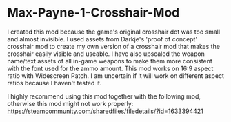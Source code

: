 # Max-Payne-1-Crosshair-Mod

I created this mod because the game's original crosshair dot was too small and almost invisible.
I used assets from Darkje's 'proof of concept' crosshair mod to create my own version of a crosshair mod that makes the crosshair easily visible and useable.
I have also upscaled the weapon name/text assets of all in-game weapons to make them more consistent with the font used for the ammo amount.
This mod works on 16:9 aspect ratio with Widescreen Patch. I am uncertain if it will work on different aspect ratios because I haven't tested it.

I highly recommend using this mod together with the following mod, otherwise this mod might not work properly:
https://steamcommunity.com/sharedfiles/filedetails/?id=1633394421
